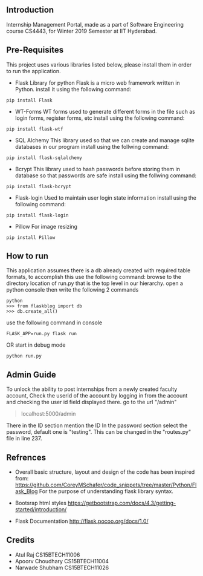 

## Introduction
Internship Management Portal, made as a part of Software Engineering course CS4443, for Winter 2019 Semester at IIT Hyderabad.

## Pre-Requisites
This project uses various libraries listed below, please install them in order to run the application.

- Flask Library for python
Flask is a micro web framework written in Python.
install it using the following command: 
```
pip install Flask
```

- WT-Forms 
WT forms used to generate different forms in the file such as login forms, register forms, etc
install using the following command:
```
pip install flask-wtf
```

- SQL Alchemy
This library used so that we can create and manage sqlite databases in our program
install using the follwing command:
```
pip install flask-sqlalchemy
```

- Bcrypt
This library used to hash passwords before storing them in database so that passwords are safe
install using the follwing command:
```
pip install flask-bcrypt
```

- Flask-login
Used to maintain user login state information
install using the following command:
```
pip install flask-login
```

- Pillow
For image resizing
```
pip install Pillow
```


## How to run
This application assumes there is a db already created with required table formats,
to accomplish this use the following command:
browse to the directory location of run.py that is the top level in our hierarchy.
open a python console then write the following 2 commands
```
python
>>> from flaskblog import db
>>> db.create_all()
```

use the following command in console
```
FLASK_APP=run.py flask run
```
OR start in debug mode
```
python run.py
```

## Admin Guide
To unlock the ability to post internships from a newly created faculty account,
Check the userid of the account by logging in from the account and checking the
user id field displayed there.
go to the url "/admin"
> localhost:5000/admin

There in the ID section mention the ID
In the password section select the password, default one is "testing". This can
be changed in the "routes.py" file in line 237.


## Refrences
- Overall basic structure, layout and design of the code has been inspired from:
https://github.com/CoreyMSchafer/code_snippets/tree/master/Python/Flask_Blog
For the purpose of understanding flask library syntax.

- Bootsrap html styles
https://getbootstrap.com/docs/4.3/getting-started/introduction/

- Flask Documentation
http://flask.pocoo.org/docs/1.0/

## Credits

- Atul Raj 			CS15BTECH11006
- Apoorv Choudhary	CS15BTECH11004
- Narwade Shubham		CS15BTECH11026

